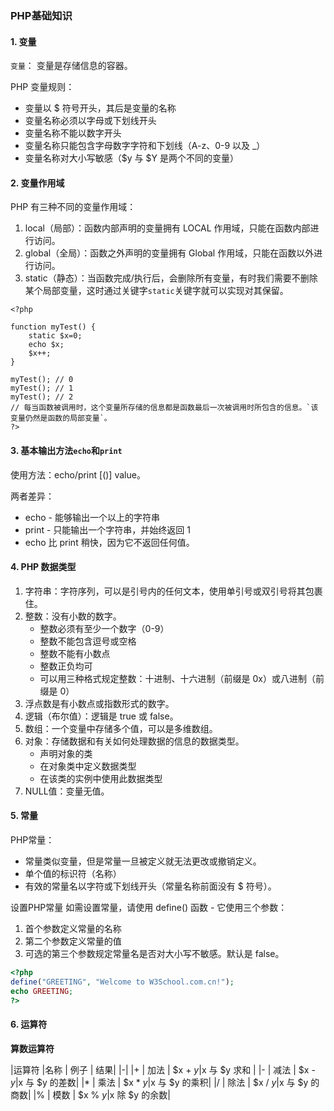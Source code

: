 ### PHP基础知识

#### 1. 变量
`变量`： 变量是存储信息的容器。

PHP 变量规则：
- 变量以 $ 符号开头，其后是变量的名称
- 变量名称必须以字母或下划线开头
- 变量名称不能以数字开头
- 变量名称只能包含字母数字字符和下划线（A-z、0-9 以及 _）
- 变量名称对大小写敏感（$y 与 $Y 是两个不同的变量）

#### 2. 变量作用域
PHP 有三种不同的变量作用域：
1. local（局部）：函数内部声明的变量拥有 LOCAL 作用域，只能在函数内部进行访问。
2. global（全局）：函数之外声明的变量拥有 Global 作用域，只能在函数以外进行访问。
3. static（静态）：当函数完成/执行后，会删除所有变量，有时我们需要不删除某个局部变量，这时通过关键字`static`关键字就可以实现对其保留。
```
<?php

function myTest() {
    static $x=0;
    echo $x;
    $x++;
}

myTest(); // 0 
myTest(); // 1
myTest(); // 2
// 每当函数被调用时，这个变量所存储的信息都是函数最后一次被调用时所包含的信息。`该变量仍然是函数的局部变量`。
?>
```

#### 3. 基本输出方法`echo`和`print`
使用方法：echo/print [()] value。

两者差异：
- echo - 能够输出一个以上的字符串
- print - 只能输出一个字符串，并始终返回 1
- echo 比 print 稍快，因为它不返回任何值。

#### 4. PHP 数据类型

1. 字符串：字符序列，可以是引号内的任何文本，使用单引号或双引号将其包裹住。
2. 整数：没有小数的数字。
    - 整数必须有至少一个数字（0-9）
    - 整数不能包含逗号或空格
    - 整数不能有小数点
    - 整数正负均可
    - 可以用三种格式规定整数：十进制、十六进制（前缀是 0x）或八进制（前缀是 0）
3. 浮点数是有小数点或指数形式的数字。
4. 逻辑（布尔值）：逻辑是 true 或 false。
5. 数组：一个变量中存储多个值，可以是多维数组。
6. 对象：存储数据和有关如何处理数据的信息的数据类型。
    - 声明对象的类
    - 在对象类中定义数据类型
    - 在该类的实例中使用此数据类型
7. NULL值：变量无值。

#### 5. 常量
PHP常量：
- 常量类似变量，但是常量一旦被定义就无法更改或撤销定义。
- 单个值的标识符（名称）
- 有效的常量名以字符或下划线开头（常量名称前面没有 $ 符号）。

设置PHP常量
如需设置常量，请使用 define() 函数 - 它使用三个参数：
1. 首个参数定义常量的名称
2. 第二个参数定义常量的值
3. 可选的第三个参数规定常量名是否对大小写不敏感。默认是 false。

```php
<?php
define("GREETING", "Welcome to W3School.com.cn!");
echo GREETING;
?>
```


#### 6. 运算符
**算数运算符**

|运算符 |名称 | 例子 | 结果|
|-|
|+  | 加法 | $x + $y |$x 与 $y 求和 |
|-  | 减法 | $x - $y |$x 与 $y 的差数|
|*  | 乘法 | $x * $y |$x 与 $y 的乘积|
|/  | 除法 | $x / $y |$x 与 $y 的商数|
|%  | 模数 | $x % $y |$x 除 $y 的余数|



















